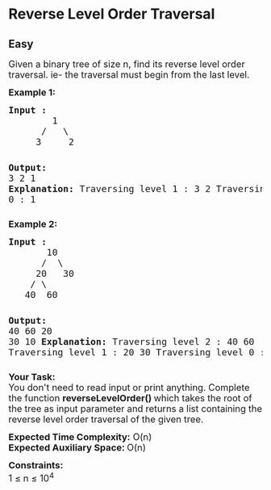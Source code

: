 # Reverse Level Order Traversal
## Easy
<div class="problems_problem_content__Xm_eO"><p><span style="font-size: 18px;">Given a binary tree of size n, find its reverse level order traversal. ie- the traversal must begin from the last level. </span></p>
<p><span style="font-size: 18px;"><strong>Example 1:</strong></span></p>
<pre><span style="font-size: 18px;"><strong>Input :</strong>
        1
      /   \
     3     2</span>

<span style="font-size: 18px;"><strong>Output:</strong> <br>3 2 1
<strong>Explanation:</strong>
Traversing level 1 : 3 2
Traversing level 0 : 1</span></pre>
<p><span style="font-size: 18px;"><strong>Example 2:</strong></span></p>
<pre><span style="font-size: 18px;"><strong>Input :</strong>
       10
      /  \
     20   30
    / \ 
   40  60</span>

<span style="font-size: 18px;"><strong>Output: <br></strong>40 60 20 30 10
<strong>Explanation:</strong>
Traversing level 2 : 40 60
Traversing level 1 : 20 30
Traversing level 0 : 10</span></pre>
<p><span style="font-size: 18px;"><strong>Your Task:&nbsp; </strong><br>You don't need to read input or print anything. Complete the function <strong>reverseLevelOrder() </strong>which takes the root of the tree as input parameter and returns a list containing the reverse level order traversal of the given tree.</span></p>
<p><span style="font-size: 18px;"><strong>Expected Time Complexity:</strong> O(n)<br><strong>Expected Auxiliary Space: </strong>O(n)</span></p>
<p><span style="font-size: 18px;"><strong>Constraints:</strong><br>1 ≤ n ≤ 10<sup>4</sup></span></p></div>